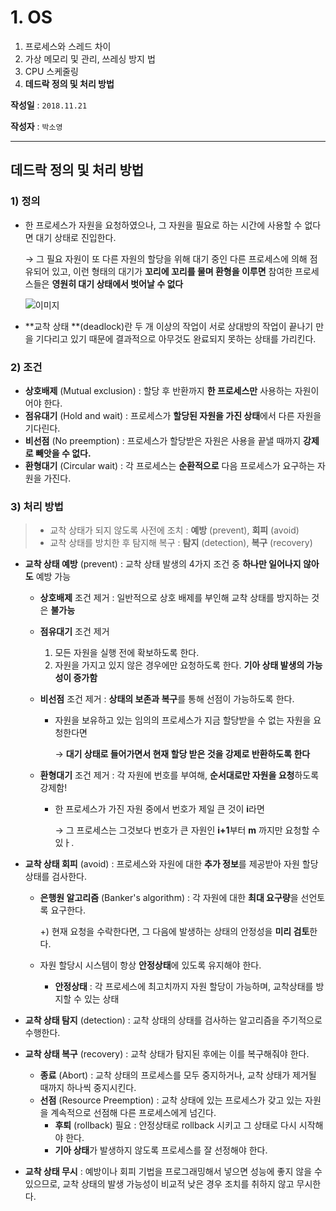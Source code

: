 # 1. OS

1. 프로세스와 스레드 차이
2. 가상 메모리 및 관리, 쓰레싱 방지 법
3. CPU 스케줄링
4. **데드락 정의 및 처리 방법**

**작성일** : ``2018.11.21``

**작성자** : `박소영`



***

## 데드락 정의 및 처리 방법

### 1) 정의

- 한 프로세스가 자원을 요청하였으나, 그 자원을 필요로 하는 시간에 사용할 수 없다면 대기 상태로 진입한다.

  → 그 필요 자원이 또 다른 자원의 할당을 위해 대기 중인 다른 프로세스에 의해 점유되어 있고, 이런 형태의 대기가 **꼬리에 꼬리를 물며 환형을 이루면** 참여한 프로세스들은 **영원히 대기 상태에서 벗어날 수 없다**

  ![이미지](http://pages.cs.wisc.edu/~bart/537/lecturenotes/figures/s12.lock.gif)

  

- **교착 상태 **(deadlock)란 두 개 이상의 작업이 서로 상대방의 작업이 끝나기 만을 기다리고 있기 때문에 결과적으로 아무것도 완료되지 못하는 상태를 가리킨다. 

  

### 2) 조건

- **상호배제** (Mutual exclusion) : 할당 후 반환까지 **한 프로세스만** 사용하는 자원이어야 한다.
- **점유대기** (Hold and wait) : 프로세스가 **할당된 자원을 가진 상태**에서 다른 자원을 기다린다.
- **비선점** (No preemption) : 프로세스가 할당받은 자원은 사용을 끝낼 때까지 **강제로 빼앗을 수 없다.**
- **환형대기** (Circular wait) : 각 프로세스는 **순환적으로** 다음 프로세스가 요구하는 자원을 가진다.



### 3) 처리 방법

> - 교착 상태가 되지 않도록 사전에 조치 : **예방** (prevent), **회피** (avoid)
> - 교착 상태를 방치한 후 탐지해 복구 : **탐지** (detection), **복구** (recovery)

- **교착 상태 예방** (prevent) : 교착 상태 발생의 4가지 조건 중 **하나만 일어나지 않아도** 예방 가능

  - **상호배제** 조건 제거 : 일반적으로 상호 배제를 부인해 교착 상태를 방지하는 것은 **불가능**

  - **점유대기** 조건 제거

    1. 모든 자원을 실행 전에 확보하도록 한다.
    2. 자원을 가지고 있지 않은 경우에만 요청하도록 한다. **기아 상태 발생의 가능성이 증가함**

  - **비선점** 조건 제거 : **상태의 보존과 복구**를 통해 선점이 가능하도록 한다.

    - 자원을 보유하고 있는 임의의 프로세스가 지금 할당받을 수 없는 자원을 요청한다면

      → **대기 상태로 들어가면서 현재 할당 받은 것을 강제로 반환하도록 한다**

  - **환형대기** 조건 제거 : 각 자원에 번호를 부여해, **순서대로만 자원을 요청**하도록 강제함!

    - 한 프로세스가 가진 자원 중에서 번호가 제일 큰 것이 **i**라면

      → 그 프로세스는 그것보다 번호가 큰 자원인 **i+1**부터 **m** 까지만 요청할 수 있ㅏ.

    

- **교착 상태 회피** (avoid) : 프로세스와 자원에 대한 **추가 정보**를 제공받아 자원 할당 상태를 검사한다.

  - **은행원 알고리즘** (Banker's algorithm) : 각 자원에 대한 **최대 요구량**을 선언토록 요구한다.

    +) 현재 요청을 수락한다면, 그 다음에 발생하는 상태의 안정성을 **미리 검토**한다.

  - 자원 할당시 시스템이 항상 **안정상태**에 있도록 유지해야 한다.

    - **안정상태** : 각 프로세스에 최고치까지 자원 할당이 가능하며, 교착상태를 방지할 수 있는 상태

      

- **교착 상태 탐지** (detection) : 교착 상태의 상태를 검사하는 알고리즘을 주기적으로 수행한다.

  

- **교착 상태 복구** (recovery) : 교착 상태가 탐지된 후에는 이를 복구해줘야 한다.

  - **종료** (Abort) : 교착 상태의 프로세스를 모두 중지하거나, 교착 상태가 제거될 때까지 하나씩 중지시킨다.
  - **선점** (Resource Preemption) : 교착 상태에 있는 프로세스가 갖고 있는 자원을 계속적으로 선점해 다른 프로세스에게 넘긴다.
    - **후퇴** (rollback) 필요 : 안정상태로 rollback 시키고 그 상태로 다시 시작해야 한다.
    - **기아 상태**가 발생하지 않도록 프로세스를 잘 선정해야 한다.



+ **교착 상태 무시** : 예방이나 회피 기법을 프로그래밍해서 넣으면 성능에 좋지 않을 수 있으므로, 교착 상태의 발생 가능성이 비교적 낮은 경우 조치를 취하지 않고 무시한다.	